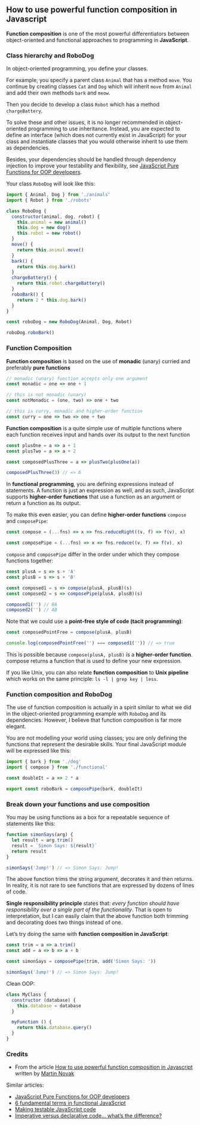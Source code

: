 ## How to use powerful function composition in Javascript

**Function composition** is one of the most powerful differentiators between object-oriented and functional approaches to programming in **JavaScript**.

### Class hierarchy and RoboDog

In object-oriented programming, you define your classes.

For example, you specify a parent class `Animal` that has a method `move`. You continue by creating classes `Cat` and `Dog` which will inherit `move` from `Animal` and add their own methods `bark` and `meow`.

Then you decide to develop a class `Robot` which has a method `chargeBattery`.

To solve these and other issues, it is no longer recommended in object-oriented programming to use inheritance. Instead, you are expected to define an interface (which does not currently exist in JavaScript) for your class and instantiate classes that you would otherwise inherit to use them as dependencies.

Besides, your dependencies should be handled through dependency injection to improve your testability and flexibility, see [JavaScript Pure Functions for OOP developers](https://medium.com/front-end-weekly/javascript-pure-functions-for-oop-developers-5fc9020541a8).

Your class `RoboDog` will look like this:

```js
import { Animal, Dog } from './animals'
import { Robot } from './robots'

class RoboDog {
  constructor(animal, dog, robot) {
    this.animal = new animal()
    this.dog = new dog()
    this.robot = new robot()
  }
  move() {
    return this.animal.move()
  }
  bark() {
    return this.dog.bark()
  }
  chargeBattery() {
    return this.robot.chargeBattery()
  }
  roboBark() {
    return 2 * this.dog.bark()
  }
}

const roboDog = new RoboDog(Animal, Dog, Robot)

roboDog.roboBark()
```

### Function Composition

**Function composition** is based on the use of **monadic** (unary) curried and preferably **pure functions**

```js
// monadic (unary) function accepts only one argument
const monadic = one => one + 1

// this is not monadic (unary)
const notMonadic = (one, two) => one + two

// this is curry, monadic and higher-order function
const curry = one => two => one + two
```

**Function composition** is a quite simple use of multiple functions where each function receives input and hands over its output to the next function

```js
const plusOne = a => a + 1
const plusTwo = a => a + 2

const composedPlusThree = a => plusTwo(plusOne(a))

composedPlusThree(3) // => 6
```

In **functional programming**, you are defining expressions instead of statements. A function is just an expression as well, and as such, JavaScript supports **higher-order functions** that use a function as an argument or return a function as its output.

To make this even easier, you can define **higher-order functions** `compose` and `composePipe`:

```js
const compose = (...fns) => x => fns.reduceRight((v, f) => f(v), x)

const composePipe = (...fns) => x => fns.reduce((v, f) => f(v), x)
```

`compose` and `composePipe` differ in the order under which they compose functions together:

```js
const plusA = s => s + 'A'
const plusB = s => s + 'B'

const composed1 = s => compose(plusA, plusB)(s)
const composed2 = s => composePipe(plusA, plusB)(s)

composed1('') // BA
composed2('') // AB
```

Note that we could use a **point-free style of code (tacit programming)**:

```js
const composedPointFree = compose(plusA, plusB)

console.log(composedPointFree('') === composed1('')) // => true
```

This is possible because `compose(plusA, plusB)` is a **higher-order function**. compose returns a function that is used to define your new expression.

If you like Unix, you can also relate **function composition** to **Unix pipeline** which works on the same principle: `ls -l | grep key | less`.

### Function composition and RoboDog

The use of function composition is actually in a spirit similar to what we did in the object-oriented programming example with `RoboDog` and its dependencies. However, I believe that function composition is far more elegant.

You are not modelling your world using classes; you are only defining the functions that represent the desirable skills. Your final JavaScript module will be expressed like this:

```js
import { bark } from './dog'
import { compose } from './functional'

const doubleIt = a => 2 * a

export const roboBark = composePipe(bark, doubleIt)
```

### Break down your functions and use composition

You may be using functions as a box for a repeatable sequence of statements like this:

```js
function simonSays(arg) {
  let result = arg.trim()
  result = `Simon Says: ${result}`
  return result
}

simonSays('Jump!') // => Simon Says: Jump!
```

The above function trims the string argument, decorates it and then returns. In reality, it is not rare to see functions that are expressed by dozens of lines of code.

**Single responsibility principle** states that: *every function should have responsibility over a single part of the functionality*. That is open to interpretation, but I can easily claim that the above function both trimming and decorating does two things instead of one.

Let’s try doing the same with **function composition in JavaScript**:

```js
const trim = a => a.trim()
const add = a => b => a + b

const simonSays = composePipe(trim, add('Simon Says: '))

simonSays('Jump!') // => Simon Says: Jump!
```

Clean OOP:

```js
class MyClass {
  constructor (database) {
    this.database = database
  }

  myFunction () {
    return this.database.query()
  }
}
```

### Credits

- From the article [How to use powerful function composition in Javascript](https://medium.com/javascript-scene/curry-and-function-composition-2c208d774983) written by [Martin Novak](https://meet-martin.medium.com/)

Similar articles:
- [JavaScript Pure Functions for OOP developers](https://medium.com/front-end-weekly/javascript-pure-functions-for-oop-developers-5fc9020541a8)
- [6 fundamental terms in functional JavaScript](https://medium.com/front-end-weekly/6-fundamental-terms-in-functional-javascript-e25d50d40b2c)
- [Making testable JavaScript code](https://medium.com/front-end-weekly/making-testable-javascript-code-2a71afba5120)
- [Imperative versus declarative code… what’s the difference?](https://medium.com/front-end-weekly/imperative-versus-declarative-code-whats-the-difference-adc7dd6c8380)
